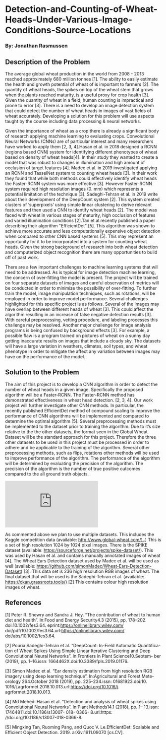 # Detection-and-Counting-of-Wheat-Heads-Under-Various-Image-Conditions-Source-Locations

### By: Jonathan Rasmussen

## Description of the Problem

The average global wheat production in the world from 2008 - 2013 reached
approximately 680 million tonnes [1]. The ability to easily estimate the health
and growth potential of wheat of is important to farmers [2]. The quantity of
wheat heads, the spikes on top of the wheat stem that grows when the plants
reached maturity, is a useful proxy for crop health [3]. Given the quantity of
wheat in a field, human counting is impractical and prone to error [3]. There is
a need to develop an image detection system that could detect the number of
wheat heads in images of vast fields of wheat accurately. Developing a solution
for this problem will use aspects taught by the course including data processing & 
neural networks.

Given the importance of wheat as a crop there is already a significant body
of research applying machine learning to evaluating crops. Convolutional Neural
Networks (CNNs) are of particular interest and many researchers have worked
to apply them [2, 3, 4].Hasan et al. in 2018 designed a RCNN (regions based
CNN) system for identifying different phenotypes of wheat based on density of
wheat heads[4]. In their study they wanted to create a model that was robust
to changes in illumination and high amount of occlusion of target features [4].
Madec et al. in 2019 investigated applying an RCNN and TasselNet system
to counting wheat heads [3]. In their work they found that while both methods
could effectively identify wheat heads the Faster-RCNN system was more effective [3]. However Faster-RCNN system required high resolution images (0.
mm) which represents a potential limitation of the technique [3]. Sadeghi-Tehran et al. in 2019 write about their development of the DeepCount system
[2]. This system created clusters of ‘superpixels’ using simple linear clustering
to derive relevant features and then used a CNN to identify wheat heads [2].
The model was faced with wheat in various stages of maturity, high occlusion of
features and varied illumination conditions [2].Tan et al.recently published a
paper describing their algorithm "EfficientDet" [5]. This algorithm was shown
to achieve more accurate and less computationally expensive object detection
when compared to other CNN based systems [5]. This may represent an opportunity for it to be incorporated into a system for counting wheat heads. Given
the strong background of research into both wheat detection and computerized
object recognition there are many opportunities to build off of past work.

There are a few important challenges to machine learning systems that will
need to be addressed. As is typical for image detection machine learning, the
concern of over-fitting the model is present. The project will be trained on four
separate datasets of images and careful observation of metrics will be conducted
in order to minimize the possibility of over-fitting. To further train the model,
image manipulation techniques, such as rotations, will be employed in order
to improve model performance. Several challenges highlighted for this specific
project is as follows. Several of the images may have overlap between different
heads of wheat [3]. This could affect the algorithm resulting in an increase of
false negative detection results [3]. With careful preprocessing, vetting procedure, and labeling processes this challenge may be resolved. Another major
challenge for image analysis programs is being confused by background effects
[3]. For example, a possible flaw is a program trained on pictures of wheat on a
sunny day getting inaccurate results on images that include a cloudy sky. The
datasets will have a large variation in weathers, climates, soil types, and wheat
phenotype in order to mitigate the affect any variation between images may
have on the performance of the model.

## Solution to the Problem

The aim of this project is to develop a CNN algorithm in order to detect the
number of wheat heads in a given image. Specifically the proposed algorithm will
be a Faster-RCNN. The Faster-RCNN method has demonstrated effectiveness
in wheat head detection. [2, 3, 4]. Our work project will further investigate
other CNN methods. In particular, the recently published EfficientDet method
of compound scaling to improve the performance of CNN algorithms will be
implemented and compared to determine the optimal algorithm [5]. Several
preprocessing methods must be implemented to the dataset prior to training the
algorithm. Due to it’s size relative to the the other datasets, the format seen
in the Global Wheat Dataset will be the standard approach for this project.
Therefore the three other datasets to be used in this project must be processed
in order to adhere and be applicable to the training of the algorithm. Several
other preprocessing methods, such as flips, rotations other methods will be used
to improve performance of the algorithm. The performance of the algorithm
will be determined by evaluating the precision of the algorithm. The precision
of the algorithm is the number of true positive outcomes compared to the all
ground truth objects.

![equation](https://latex.codecogs.com/gif.latex?Precision%20%3D%20%5Cfrac%7BTrue%20Positives%7D%7BTrue%20Positives%20&plus;%20False%20Positives%7D)

As commented above we plan to use multiple datasets. This includes the
Kaggle competition data (available: [http://www.global-wheat.com/).](http://www.global-wheat.com/).) This is a
set of high resolution 1024 by 1024 pixel images. There is the SPIKE dataset
(available: https://sourceforge.net/projects/spike-dataset/). This was used by
Hasan et al. and contains manually annotated images of wheat [4]. The Wheat
Ears Detection dataset used by Madec et al. will be used as well (available:
https://github.com/simonMadec/Wheat-Ears-Detection-Dataset) [3]. This data
set is 236 high resolution RGB images of wheat. The final dataset that will be
used is the Sadeghi-Tehran et al. (available: https://ckan.grassroots.tools/) [2]
This contains colour high resolution images of wheat.


## References

[1] Peter R. Shewry and Sandra J. Hey. “The contribution of wheat to human
diet and health”. In:Food and Energy Security4.3 (2015), pp. 178–202.
doi:10.1002/fes3.64. eprint:https://onlinelibrary.wiley.com/
doi/pdf/10.1002/fes3.64.url:https://onlinelibrary.wiley.com/
doi/abs/10.1002/fes3.64.

[2] Pouria Sadeghi-Tehran et al. “DeepCount: In-Field Automatic Quantifica-
tion of Wheat Spikes Using Simple Linear Iterative Clustering and Deep
Convolutional Neural Networks”. In:Frontiers in Plant Science10.Septem-
ber (2019), pp. 1–16.issn: 1664462X.doi:10.3389/fpls.2019.01176.

[3] Simon Madec et al. “Ear density estimation from high resolution RGB
imagery using deep learning technique”. In:Agricultural and Forest Mete-
orology 264.October 2018 (2019), pp. 225–234.issn: 01681923.doi:10.
1016/j.agrformet.2018.10.013.url:https://doi.org/10.1016/j.
agrformet.2018.10.013.

[4] Md Mehedi Hasan et al. “Detection and analysis of wheat spikes using
Convolutional Neural Networks”. In:Plant Methods14.1 (2018), pp. 1–
13.issn: 17464811.doi:10.1186/s13007- 018- 0366- 8.url:https:
//doi.org/10.1186/s13007-018-0366-8.

[5] Mingxing Tan, Ruoming Pang, and Quoc V. Le.EfficientDet: Scalable and
Efficient Object Detection. 2019. arXiv:1911.09070 [cs.CV].


